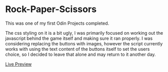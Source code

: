 # Rock-Paper-Scissors
This was one of my first Odin Projects completed.

The css styling on it is a bit ugly, I was primarily focused on working out the javascript behind the game itself and making sure it ran properly.
I was considering replacing the buttons with images, however the script currently works with using the text content of the buttons itself to set the users choice, so I decided to leave that alone and may return to it another day. 

[Live Preview](https://pmcmahan1.github.io/Rock-paper-scissors-V2/)
